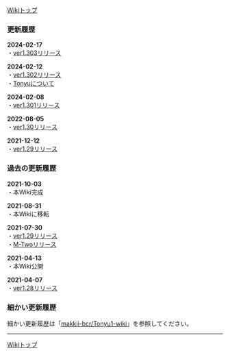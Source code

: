 
[Wikiトップ](./)

### 更新履歴

**2024-02-17**  
・[ver1.303リリース](./download)  

**2024-02-12**  
・[ver1.302リリース](./download)  
・[Tonyuについて](./about2)  

**2024-02-08**  
・[ver1.301リリース](./download)  

**2022-08-05**  
・[ver1.30リリース](./download)  

**2021-12-12**  
・[ver1.29リリース](./download)  

### 過去の更新履歴

**2021-10-03**  
・本Wiki完成  

**2021-08-31**  
・本Wikiに移転  

**2021-07-30**  
・[ver1.29リリース](./download)  
・[M-Twoリリース](./download#m-two)  

**2021-04-13**  
・本Wiki公開  

**2021-04-07**  
・[ver1.28リリース](./download)  

### 細かい更新履歴

細かい更新履歴は「[makkii-bcr/Tonyu1-wiki](https://github.com/makkii-bcr/Tonyu1-wiki)」を参照してください。

***

[Wikiトップ](./)
